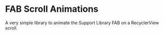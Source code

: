 # FAB Scroll Animations
A very simple library to animate the Support Library FAB on a RecyclerView scroll.
